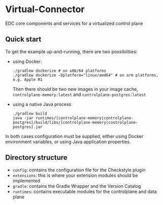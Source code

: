# Virtual-Connector
EDC core components and services for a virtualized control plane

## Quick start

To get the example up-and-running, there are two possibilities:

- using Docker:
  ```shell
  ./gradlew dockerize # on x86/64 platforms
  ./gradlew dockerize -Dplatform="linux/amd64" # on arm platforms, e.g. Apple M1
  ```
  Then there should be two new images in your image cache, `controlplane-memory:latest` and
  `controlplane-postgres:latest`

- using a native Java process
  ```shell
  ./gradlew build
  java -jar runtimes/[controlplane-memory|controlplane-postgres]/build/libs/[controlplane-memory|controlplane-postgres].jar
  ```

In both cases configuration must be supplied, either using Docker environment variables, or using Java
application properties.

## Directory structure

- `config`: contains the configuration file for the Checkstyle plugin
- `extensions`: this is where your extension modules should be implemented
- `gradle`: contains the Gradle Wrapper and the Version Catalog
- `runtimes`: contains executable modules for the controlplane and data plane

